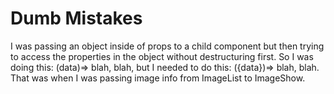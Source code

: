 # Dumb Mistakes

I was passing an object inside of props to a child component but then trying to access the properties in the object without destructuring first. So I was doing this: (data)=> blah, blah, but I needed to do this: ({data})=> blah, blah. That was when I was passing image info from ImageList to ImageShow.

